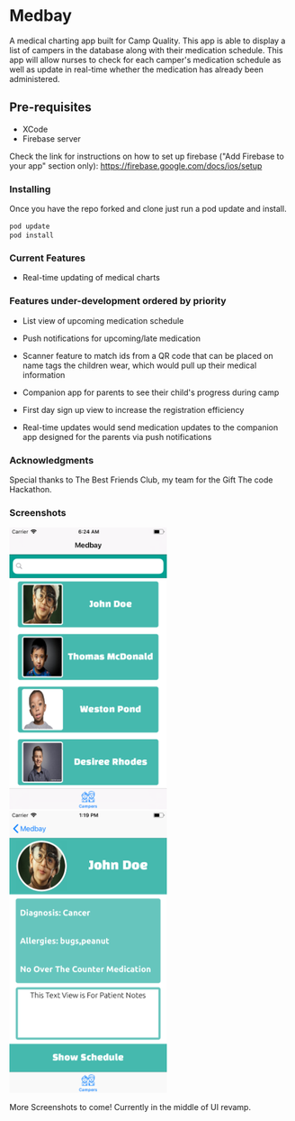 # Medbay

A medical charting app built for Camp Quality. This app is able to display a list of campers in the database along with their medication schedule. This app will allow nurses to check for each camper's medication schedule as well as update in real-time whether the medication has already been administered.

## Pre-requisites

- XCode
- Firebase server

Check the link for instructions on how to set up firebase ("Add Firebase to your app" section only): https://firebase.google.com/docs/ios/setup

### Installing

Once you have the repo forked and clone just run a pod update and install.

```
pod update
pod install
```

### Current Features

- Real-time updating of medical charts

### Features under-development ordered by priority

- List view of upcoming medication schedule
- Push notifications for upcoming/late medication
- Scanner feature to match ids from a QR code that can be placed on name tags the children wear, which would pull up their medical information

- Companion app for parents to see their child's progress during camp
- First day sign up view to increase the registration efficiency
- Real-time updates would send medication updates to the companion app designed for the parents via push notifications

### Acknowledgments

Special thanks to The Best Friends Club, my team for the Gift The code Hackathon.

### Screenshots

<img src="https://github.com/dru1208/camp-quality-gift-the-code/blob/master/medical-access-mobile/camp-quality-nurseApp-iOS/Screenshots/medbayLandingPage.png" width="280" height="500">

<img src="https://github.com/dru1208/camp-quality-gift-the-code/blob/master/medical-access-mobile/camp-quality-nurseApp-iOS/Screenshots/medbayDetailView.png" width="280" height="500">

More Screenshots to come! Currently in the middle of UI revamp.
